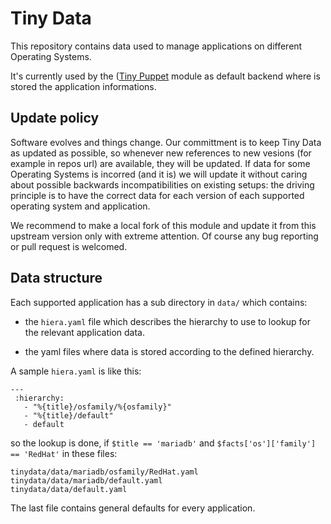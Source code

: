 # Tiny Data

This repository contains data used to manage applications on different Operating Systems.

It's currently used by the ([Tiny Puppet](https://github.com/example42/puppet-tp) module as default backend where is stored the application informations.

## Update policy

Software evolves and things change.
Our committment is to keep Tiny Data as updated as possible, so whenever new references to new vesions (for example in repos url) are available, they will be updated.
If data for some Operating Systems is incorred (and it is) we will update it without caring about possible backwards incompatibilities on existing setups: the driving principle is to have the correct data for each version of each supported operating system and application.

We recommend to make a local fork of this module and update it from this upstream version only with extreme attention. Of course any bug reporting or pull request is welcomed.

## Data structure

Each supported application has a sub directory in ```data/``` which contains: 

- the ```hiera.yaml``` file which describes the hierarchy to use to lookup for the relevant application data.

- the yaml files where data is stored according to the defined hierarchy.

A sample ```hiera.yaml``` is like this:

```
---
 :hierarchy:
   - "%{title}/osfamily/%{osfamily}"
   - "%{title}/default"
   - default
```

so the lookup is done, if ```$title == 'mariadb'```  and ```$facts['os']['family'] == 'RedHat'``` in these files:

    tinydata/data/mariadb/osfamily/RedHat.yaml
    tinydata/data/mariadb/default.yaml
    tinydata/data/default.yaml

The last file contains general defaults for every application.



